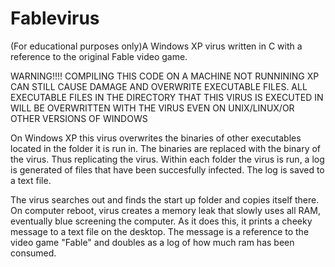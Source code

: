 # Fablevirus
(For educational purposes only)A Windows XP virus written in C with a reference to the original Fable video game.


WARNING!!!! COMPILING THIS CODE ON A MACHINE NOT RUNNINING XP CAN STILL CAUSE DAMAGE AND OVERWRITE EXECUTABLE FILES.
ALL EXECUTABLE FILES IN THE DIRECTORY THAT THIS VIRUS IS EXECUTED IN WILL BE OVERWRITTEN WITH THE VIRUS EVEN ON UNIX/LINUX/OR OTHER VERSIONS OF WINDOWS

On Windows XP this virus overwrites the binaries of other executables located in the folder it is run in. The binaries are replaced with the binary of the virus. Thus replicating the virus. Within each folder the virus is run, a log is generated of files that have been succesfully infected. The log is saved to a text file.


The virus searches out and finds the start up folder and copies itself there. On computer reboot, virus creates a memory leak that slowly uses all RAM, 
eventually blue screening the computer. As it does this, it prints a cheeky message to a text file on the desktop. The message is a reference to the video game "Fable" and doubles as a log of how much ram has been consumed.





